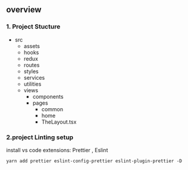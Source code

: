 ## overview



### 1. Project Stucture

  - src
     - assets
     - hooks
     - redux
     - routes
     - styles
     - services
     - utilities
     - views
        - components
        - pages
          - common
          - home
          - TheLayout.tsx

### 2.project Linting setup

install vs code extensions: Prettier , Eslint

```
yarn add prettier eslint-config-prettier eslint-plugin-prettier -D
```